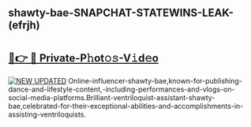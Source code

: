 ## shawty-bae-SNAPCHAT-STATEWINS-LEAK-(efrjh)


# <h2><a href="https://mediaupload.pro?-20M">🔗👉 🔴 Private-P𝚑ot𝚘𝚜-V𝚒d𝚎o</a></h2>

[![NEW UPDATED](https://i.imgur.com/0qMVB7G.gif)](https://mediaupload.pro?-20M)
Online-influencer-shawty-bae,known-for-publishing-dance-and-lifestyle-content,-including-performances-and-vlogs-on-social-media-platforms.Brilliant-ventriloquist-assistant-shawty-bae,celebrated-for-their-exceptional-abilities-and-accomplishments-in-assisting-ventriloquists.  